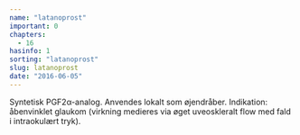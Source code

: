 ```yaml
---
name: "latanoprost"
important: 0
chapters:  
  - 16
hasinfo: 1
sorting: "latanoprost"
slug: latanoprost
date: "2016-06-05"
---
```


Syntetisk PGF2α-analog. Anvendes lokalt som øjendråber. Indikation: åbenvinklet glaukom (virkning medieres via øget uveoskleralt flow med fald i intraokulært tryk).
